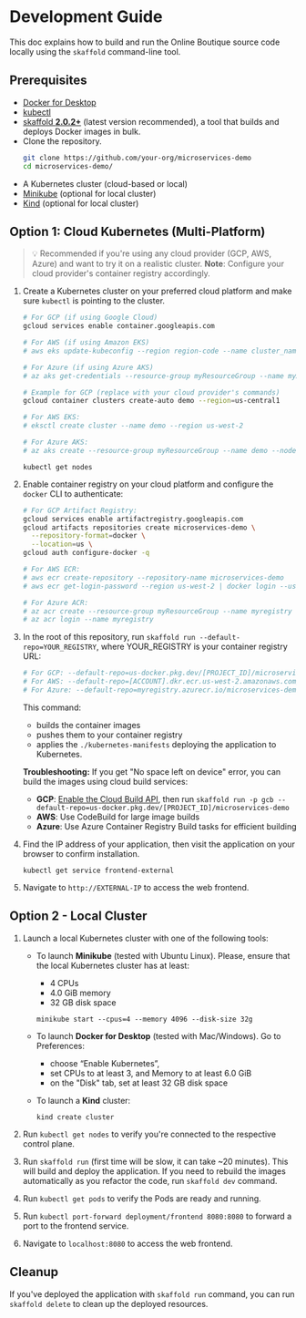 # Development Guide 

This doc explains how to build and run the Online Boutique source code locally using the `skaffold` command-line tool.  

## Prerequisites

- [Docker for Desktop](https://www.docker.com/products/docker-desktop)
- [kubectl](https://kubernetes.io/docs/tasks/tools/) 
- [skaffold **2.0.2+**](https://skaffold.dev/docs/install/) (latest version recommended), a tool that builds and deploys Docker images in bulk. 
- Clone the repository.
    ```sh
    git clone https://github.com/your-org/microservices-demo
    cd microservices-demo/
    ```
- A Kubernetes cluster (cloud-based or local)
- [Minikube](https://minikube.sigs.k8s.io/docs/start/) (optional for local cluster)
- [Kind](https://kind.sigs.k8s.io/) (optional for local cluster)

## Option 1: Cloud Kubernetes (Multi-Platform)

> 💡 Recommended if you're using any cloud provider (GCP, AWS, Azure) and want to try it on
> a realistic cluster. **Note**: Configure your cloud provider's container registry accordingly.

1.  Create a Kubernetes cluster on your preferred cloud platform and make sure `kubectl` is pointing
    to the cluster.

    ```sh
    # For GCP (if using Google Cloud)
    gcloud services enable container.googleapis.com
    
    # For AWS (if using Amazon EKS)
    # aws eks update-kubeconfig --region region-code --name cluster_name
    
    # For Azure (if using Azure AKS) 
    # az aks get-credentials --resource-group myResourceGroup --name myAKSCluster
    ```

    ```sh
    # Example for GCP (replace with your cloud provider's commands)
    gcloud container clusters create-auto demo --region=us-central1
    
    # For AWS EKS:
    # eksctl create cluster --name demo --region us-west-2
    
    # For Azure AKS:
    # az aks create --resource-group myResourceGroup --name demo --node-count 3
    ```

    ```
    kubectl get nodes
    ```

2.  Enable container registry on your cloud platform and configure the
    `docker` CLI to authenticate:

    ```sh
    # For GCP Artifact Registry:
    gcloud services enable artifactregistry.googleapis.com
    gcloud artifacts repositories create microservices-demo \
      --repository-format=docker \
      --location=us \
    gcloud auth configure-docker -q
    
    # For AWS ECR:
    # aws ecr create-repository --repository-name microservices-demo
    # aws ecr get-login-password --region us-west-2 | docker login --username AWS --password-stdin ACCOUNT.dkr.ecr.us-west-2.amazonaws.com
    
    # For Azure ACR:
    # az acr create --resource-group myResourceGroup --name myregistry --sku Basic
    # az acr login --name myregistry
    ```

3.  In the root of this repository, run `skaffold run --default-repo=YOUR_REGISTRY`,
    where YOUR_REGISTRY is your container registry URL:

    ```sh
    # For GCP: --default-repo=us-docker.pkg.dev/[PROJECT_ID]/microservices-demo
    # For AWS: --default-repo=[ACCOUNT].dkr.ecr.us-west-2.amazonaws.com/microservices-demo  
    # For Azure: --default-repo=myregistry.azurecr.io/microservices-demo
    ```

    This command:

    - builds the container images
    - pushes them to your container registry
    - applies the `./kubernetes-manifests` deploying the application to
      Kubernetes.

    **Troubleshooting:** If you get "No space left on device" error, you can build the images using cloud build services:
    
    - **GCP**: [Enable the Cloud Build API](https://console.cloud.google.com/flows/enableapi?apiid=cloudbuild.googleapis.com), then run `skaffold run -p gcb --default-repo=us-docker.pkg.dev/[PROJECT_ID]/microservices-demo`
    - **AWS**: Use CodeBuild for large image builds
    - **Azure**: Use Azure Container Registry Build tasks for efficient building

4.  Find the IP address of your application, then visit the application on your
    browser to confirm installation.

        kubectl get service frontend-external

5.  Navigate to `http://EXTERNAL-IP` to access the web frontend.

## Option 2 - Local Cluster 

1. Launch a local Kubernetes cluster with one of the following tools:

    - To launch **Minikube** (tested with Ubuntu Linux). Please, ensure that the
       local Kubernetes cluster has at least:
        - 4 CPUs
        - 4.0 GiB memory
        - 32 GB disk space

      ```shell
      minikube start --cpus=4 --memory 4096 --disk-size 32g
      ```

    - To launch **Docker for Desktop** (tested with Mac/Windows). Go to Preferences:
        - choose “Enable Kubernetes”,
        - set CPUs to at least 3, and Memory to at least 6.0 GiB
        - on the "Disk" tab, set at least 32 GB disk space

    - To launch a **Kind** cluster:

      ```shell
      kind create cluster
      ```

2. Run `kubectl get nodes` to verify you're connected to the respective control plane.

3. Run `skaffold run` (first time will be slow, it can take ~20 minutes).
   This will build and deploy the application. If you need to rebuild the images
   automatically as you refactor the code, run `skaffold dev` command.

4. Run `kubectl get pods` to verify the Pods are ready and running.

5. Run `kubectl port-forward deployment/frontend 8080:8080` to forward a port to the frontend service.

6. Navigate to `localhost:8080` to access the web frontend.


## Cleanup

If you've deployed the application with `skaffold run` command, you can run
`skaffold delete` to clean up the deployed resources.
